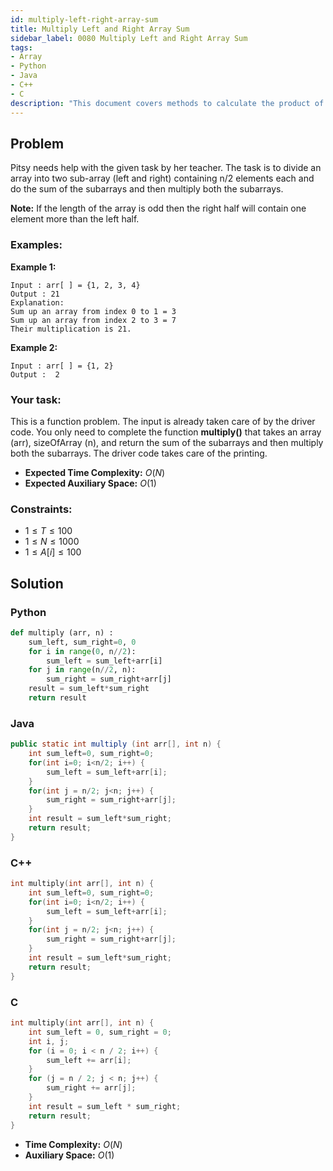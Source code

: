 ```yaml
---
id: multiply-left-right-array-sum
title: Multiply Left and Right Array Sum
sidebar_label: 0080 Multiply Left and Right Array Sum
tags:
- Array
- Python
- Java
- C++
- C
description: "This document covers methods to calculate the product of the left and right array sums for a given array in various programming languages."
---
```


## Problem

Pitsy needs help with the given task by her teacher. The task is to divide an array into two sub-array (left and right) containing n/2 elements each and do the sum of the subarrays and then multiply both the subarrays.

**Note:** If the length of the array is odd then the right half will contain one element more than the left half.

### Examples:
**Example 1:**
```
Input : arr[ ] = {1, 2, 3, 4}
Output : 21
Explanation:
Sum up an array from index 0 to 1 = 3
Sum up an array from index 2 to 3 = 7
Their multiplication is 21.
```

**Example 2:**
```
Input : arr[ ] = {1, 2} 
Output :  2 
```

### Your task:

This is a function problem. The input is already taken care of by the driver code. You only need to complete the function **multiply()** that takes an array (arr), sizeOfArray (n), and return the sum of the subarrays and then multiply both the subarrays. The driver code takes care of the printing.

- **Expected Time Complexity:** $O(N)$
- **Expected Auxiliary Space:** $O(1)$

### Constraints:

- $1 ≤ T ≤ 100$
- $1 ≤ N ≤ 1000$
- $1 ≤ A[i] ≤ 100$

## Solution
### Python
```python
def multiply (arr, n) : 
    sum_left, sum_right=0, 0
    for i in range(0, n//2):
        sum_left = sum_left+arr[i]
    for j in range(n//2, n):
        sum_right = sum_right+arr[j]
    result = sum_left*sum_right
    return result
```

### Java
```java
public static int multiply (int arr[], int n) {
    int sum_left=0, sum_right=0;
    for(int i=0; i<n/2; i++) {
        sum_left = sum_left+arr[i];
    }
    for(int j = n/2; j<n; j++) {
        sum_right = sum_right+arr[j];
    }
    int result = sum_left*sum_right;
    return result;
}
```

### C++
```cpp
int multiply(int arr[], int n) {
    int sum_left=0, sum_right=0;
    for(int i=0; i<n/2; i++) {
        sum_left = sum_left+arr[i];
    }
    for(int j = n/2; j<n; j++) {
        sum_right = sum_right+arr[j];
    }
    int result = sum_left*sum_right;
    return result;
}
```

### C
```c
int multiply(int arr[], int n) {
    int sum_left = 0, sum_right = 0;
    int i, j;
    for (i = 0; i < n / 2; i++) {
        sum_left += arr[i];
    }
    for (j = n / 2; j < n; j++) {
        sum_right += arr[j];
    }
    int result = sum_left * sum_right;
    return result;
}
```

- **Time Complexity:** $O(N)$
- **Auxiliary Space:** $O(1)$